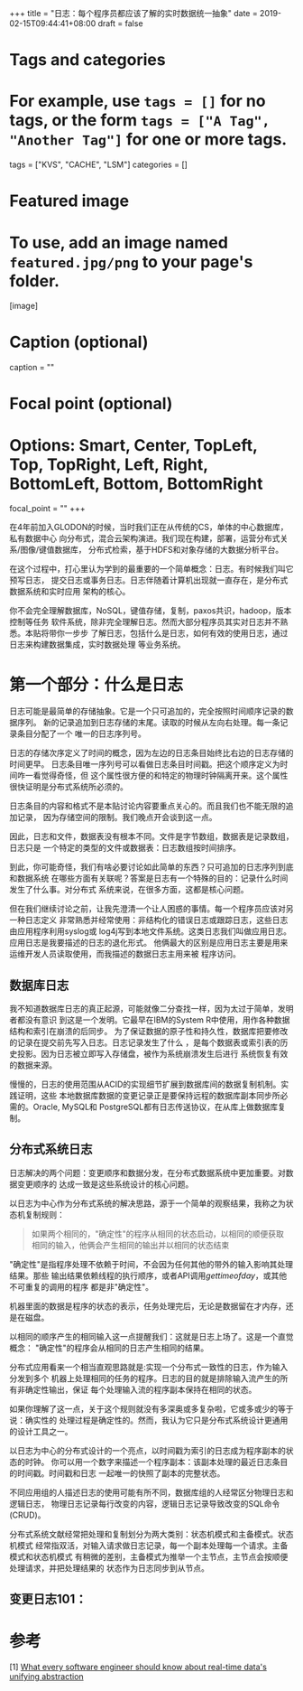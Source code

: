+++
title = "日志：每个程序员都应该了解的实时数据统一抽象"
date = 2019-02-15T09:44:41+08:00
draft = false

# Tags and categories
# For example, use `tags = []` for no tags, or the form `tags = ["A Tag", "Another Tag"]` for one or more tags.
tags = ["KVS", "CACHE", "LSM"]
categories = []

# Featured image
# To use, add an image named `featured.jpg/png` to your page's folder. 
[image]
  # Caption (optional)
  caption = ""

  # Focal point (optional)
  # Options: Smart, Center, TopLeft, Top, TopRight, Left, Right, BottomLeft, Bottom, BottomRight
  focal_point = ""
+++

在4年前加入GLODON的时候，当时我们正在从传统的CS，单体的中心数据库，私有数据中心
向分布式，混合云架构演进。我们现在构建，部署，运营分布式关系/图像/键值数据库，
分布式检索，基于HDFS和对象存储的大数据分析平台。

在这个过程中，打心里认为学到的最重要的一个简单概念：日志。有时候我们叫它预写日志，
提交日志或事务日志。日志伴随着计算机出现就一直存在，是分布式数据系统和实时应用
架构的核心。

你不会完全理解数据库，NoSQL，键值存储，复制，paxos共识，hadoop，版本控制等任务
软件系统，除非完全理解日志。然而大部分程序员其实对日志并不熟悉。本贴将带你一步步
了解日志，包括什么是日志，如何有效的使用日志，通过日志来构建数据集成，实时数据处理
等业务系统。

# 第一个部分：什么是日志

日志可能是最简单的存储抽象。它是一个只可追加的，完全按照时间顺序记录的数据序列。
新的记录追加到日志存储的末尾。读取的时候从左向右处理。每一条记录条目分配了一个
唯一的日志序列号。

日志的存储次序定义了时间的概念，因为左边的日志条目始终比右边的日志存储的时间更早。
日志条目唯一序列号可以看做日志条目时间戳。把这个顺序定义为时间咋一看觉得奇怪，但
这个属性很方便的和特定的物理时钟隔离开来。这个属性很快证明是分布式系统所必须的。

日志条目的内容和格式不是本贴讨论内容要重点关心的。而且我们也不能无限的追加记录，
因为存储空间的限制。我们晚点开会谈到这一点。

因此，日志和文件，数据表没有根本不同。文件是字节数组，数据表是记录数组，日志只是
一个特定的类型的文件或数据表：日志数组按时间排序。

到此，你可能奇怪，我们有啥必要讨论如此简单的东西？只可追加的日志序列到底和数据系统
在哪些方面有关联呢？答案是日志有一个特殊的目的：记录什么时间发生了什么事。对分布式
系统来说，在很多方面，这都是核心问题。

但在我们继续讨论之前，让我先澄清一个让人困惑的事情。每一个程序员应该对另一种日志定义
非常熟悉并经常使用：非结构化的错误日志或跟踪日志，这些日志由应用程序利用syslog或
log4j写到本地文件系统。这类日志我们叫做应用日志。应用日志是我要描述的日志的退化形式。
他俩最大的区别是应用日志主要是用来运维开发人员读取使用，而我描述的数据日志主用来被
程序访问。

## 数据库日志

我不知道数据库日志的真正起源，可能就像二分查找一样，因为太过于简单，发明者都没有意识
到这是一个发明。它最早在IBM的System R中使用，用作各种数据结构和索引在崩溃的后同步。
为了保证数据的原子性和持久性，数据库把要修改的记录在提交前先写入日志。日志记录发生了什么
，是每个数据表或索引表的历史投影。因为日志被立即写入存储盘，被作为系统崩溃发生后进行
系统恢复有效的数据来源。

慢慢的，日志的使用范围从ACID的实现细节扩展到数据库间的数据复制机制。实践证明，这些
本地数据库数据的变更记录正是要保持远程的数据库副本同步所必需的。Oracle, MySQL和
PostgreSQL都有日志传送协议，在从库上做数据库复制。

## 分布式系统日志

日志解决的两个问题：变更顺序和数据分发，在分布式数据系统中更加重要。对数据变更顺序的
达成一致是这些系统设计的核心问题。

以日志为中心作为分布式系统的解决思路，源于一个简单的观察结果，我称之为状态机复制规则：

> 如果两个相同的，"确定性"的程序从相同的状态启动，以相同的顺便获取
> 相同的输入，他俩会产生相同的输出并以相同的状态结束

"确定性"是指程序处理不依赖于时间，不会因为任何其他的带外的输入影响其处理结果。那些
输出结果依赖线程的执行顺序，或者API调用*gettimeofday*，或其他不可重复的调用的程序
都是非"确定性"。

机器里面的数据是程序的状态的表示，任务处理完后，无论是数据留在才内存，还是在磁盘。 

以相同的顺序产生的相同输入这一点提醒我们：这就是日志上场了。这是一个直觉概念：
"确定性"的程序会从相同的日志产生相同的结果。

分布式应用看来一个相当直观思路就是:实现一个分布式一致性的日志，作为输入分发到多个
机器上处理相同的任务的程序。日志的目的就是排除输入流产生的所有非确定性输出，保证
每个处理输入流的程序副本保持在相同的状态。

如果你理解了这一点，关于这个规则就没有多深奥或多复杂啦，它或多或少的等于说：确实性的
处理过程是确定性的。然而，我认为它只是分布式系统设计更通用的设计工具之一。

以日志为中心的分布式设计的一个亮点，以时间戳为索引的日志成为程序副本的状态的时钟。
你可以用一个数字来描述一个程序副本：该副本处理的最近日志条目的时间戳。时间戳和日志
一起唯一的快照了副本的完整状态。

不同应用组的人描述日志的使用可能有所不同，数据库组的人经常区分物理日志和逻辑日志，
物理日志记录每行改变的内容，逻辑日志记录导致改变的SQL命令(CRUD)。

分布式系统文献经常把处理和复制划分为两大类别：状态机模式和主备模式。状态机模式
经常指双活，对输入请求做日志记录，每一个副本处理每一个请求。主备模式和状态机模式
有稍微的差别，主备模式为推举一个主节点，主节点会按顺便处理请求，并把处理结果的
状态作为日志同步到从节点。

## 变更日志101：








# 参考

[1] [What every software engineer should know about real-time data's unifying abstraction](https://engineering.linkedin.com/distributed-systems/log-what-every-software-engineer-should-know-about-real-time-datas-unifying)
